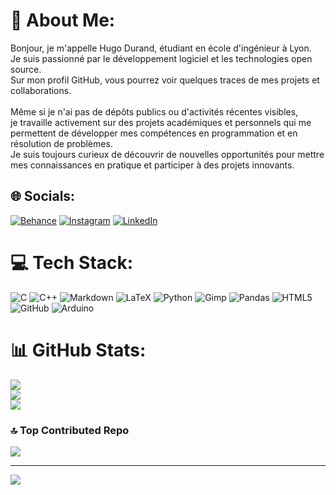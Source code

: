 # 💫 About Me:
Bonjour, je m'appelle Hugo Durand, étudiant en école d'ingénieur à Lyon. <br>Je suis passionné par le développement logiciel et les technologies open source. <br>Sur mon profil GitHub, vous pourrez voir quelques traces de mes projets et collaborations.<br><br>Même si je n'ai pas de dépôts publics ou d'activités récentes visibles, <br>je travaille activement sur des projets académiques et personnels qui me permettent de développer mes compétences en programmation et en résolution de problèmes. <br>Je suis toujours curieux de découvrir de nouvelles opportunités pour mettre mes connaissances en pratique et participer à des projets innovants.<br>


## 🌐 Socials:
[![Behance](https://img.shields.io/badge/Behance-1769ff?logo=behance&logoColor=white)](https://behance.net/HugoDrD) [![Instagram](https://img.shields.io/badge/Instagram-%23E4405F.svg?logo=Instagram&logoColor=white)](https://instagram.com/hugo0_1008) [![LinkedIn](https://img.shields.io/badge/LinkedIn-%230077B5.svg?logo=linkedin&logoColor=white)](https://linkedin.com/in/https://www.linkedin.com/in/hugo-durand-a32075332) 

# 💻 Tech Stack:
![C](https://img.shields.io/badge/c-%2300599C.svg?style=for-the-badge&logo=c&logoColor=white) ![C++](https://img.shields.io/badge/c++-%2300599C.svg?style=for-the-badge&logo=c%2B%2B&logoColor=white) ![Markdown](https://img.shields.io/badge/markdown-%23000000.svg?style=for-the-badge&logo=markdown&logoColor=white) ![LaTeX](https://img.shields.io/badge/latex-%23008080.svg?style=for-the-badge&logo=latex&logoColor=white) ![Python](https://img.shields.io/badge/python-3670A0?style=for-the-badge&logo=python&logoColor=ffdd54) ![Gimp](https://img.shields.io/badge/Gimp-657D8B?style=for-the-badge&logo=gimp&logoColor=FFFFFF) ![Pandas](https://img.shields.io/badge/pandas-%23150458.svg?style=for-the-badge&logo=pandas&logoColor=white) ![HTML5](https://img.shields.io/badge/html5-%23E34F26.svg?style=for-the-badge&logo=html5&logoColor=white) ![GitHub](https://img.shields.io/badge/github-%23121011.svg?style=for-the-badge&logo=github&logoColor=white) ![Arduino](https://img.shields.io/badge/-Arduino-00979D?style=for-the-badge&logo=Arduino&logoColor=white)
# 📊 GitHub Stats:
![](https://github-readme-stats.vercel.app/api?username=HugoDrrD&theme=shadow_green&hide_border=false&include_all_commits=false&count_private=false)<br/>
![](https://github-readme-streak-stats.herokuapp.com/?user=HugoDrrD&theme=shadow_green&hide_border=false)<br/>
![](https://github-readme-stats.vercel.app/api/top-langs/?username=HugoDrrD&theme=shadow_green&hide_border=false&include_all_commits=false&count_private=false&layout=compact)

### 🔝 Top Contributed Repo
![](https://github-contributor-stats.vercel.app/api?username=HugoDrrD&limit=5&theme=shadow_green&combine_all_yearly_contributions=true)

---
[![](https://visitcount.itsvg.in/api?id=HugoDrrD&icon=0&color=3)](https://visitcount.itsvg.in)

<!-- Proudly created with GPRM ( https://gprm.itsvg.in ) -->

